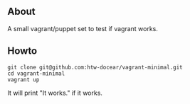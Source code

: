 ## About
A small vagrant/puppet set to test if vagrant works.

## Howto
```
git clone git@github.com:htw-docear/vagrant-minimal.git
cd vagrant-minimal
vagrant up
```

It will print "It works." if it works.